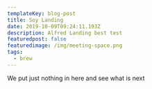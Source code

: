 ```yaml
---
templateKey: blog-post
title: Soy Landing
date: 2019-10-09T09:24:11.193Z
description: Alfred Landing best test
featuredpost: false
featuredimage: /img/meeting-space.png
tags:
  - brew
---
```

We put just nothing in here and see what is next
